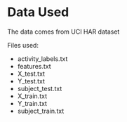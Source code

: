  # **Data Used**
 
 The data comes from UCI HAR dataset
 
 Files used:
 
  - activity_labels.txt
  - features.txt
  - X_test.txt
  - Y_test.txt
  - subject_test.txt
  - X_train.txt
  - Y_train.txt
  - subject_train.txt
